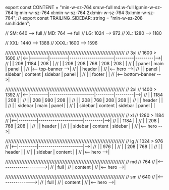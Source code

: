 export const CONTENT =
  "min-w-sz-764 sm:w-full md:w-full lg:min-w-sz-764 lg:min-w-sz-764 xl:min-w-sz-764 2xl:min-w-sz-764 3xl:min-w-sz-764";
// export const TRAILING_SIDEBAR: string = "min-w-sz-208 sm:hidden";

// SM:  640 –-> full
// MD:  764 --> full
// LG: 1024 --> 972
// XL: 1280 --> 1180

// XXL: 1440 --> 1388
// XXXL: 1600 --> 1596

///////////////////////////////////////////////////////////////////////////
// 3xl
// 1600 > 1600
// |<--|---------|---------|----------------------|---------|---------|-->|
// |   |     208 |                                     1184 |     208 |   |
// |   |     208 |     208 |                  768 |     208 |     208 |   |
// |   |   panel |                                     main |   panel |   |
// |<--                                                     top-banner -->|
// |             |                                   header |             |
// |<--                                                           hero -->|
// |   |   panel | sidebar |              content | sidebar |   panel |   |
// |             |                                   footer |             |
// |<--                                                  bottom-banner -->|

///////////////////////////////////////////////////////////////////////////
// 2xl
// 1400 > 1392
// |<--|---------|----------------------|---------|---------|-->|
// |   |                                     1184 |     208 |   |
// |   |     208 |                            980 |     208 |   |
// |   |     208 |                  768 |     208 |     208 |   |
// |   |                                   header |         |   |
// |   | sidebar |                           main |   panel |   |
// |   | sidebar |              content | sidebar |   panel |   |

///////////////////////////////////////////////////////////////////////////
// xl
// 1280 > 1184
// |<--|---------|----------------------|---------|-->|
// |   |                                     1184 |   |
// |   |     208 |                  768 |     208 |   |
// |   |                                   header |   |
// |   | sidebar |              content | sidebar |   |
// |<--                                       hero -->|

///////////////////////////////////////////////////////////////////////////
// lg
// 1024 > 976
// |<--|---------|----------------------|-->|
// |   |                            976 |   |
// |   |     208 |                  768 |   |
// |   |                         header |   |
// |   | sidebar |              content |   |
// |<--                             hero -->|

///////////////////////////////////////////////////////////////////////////
// md
// 764
// |<-------------------->|
// |                 full |
// |              content |
// |<--           hero -->|

///////////////////////////////////////////////////////////////////////////
// sm
// 640
// |<--------------->|
// |            full |
// |         content |
// |<--      hero -->|
